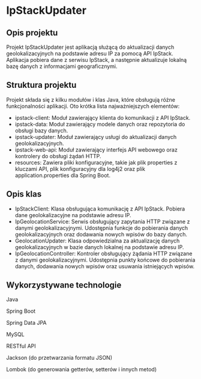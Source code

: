# IpStackUpdater

## Opis projektu

Projekt IpStackUpdater jest aplikacją służącą do aktualizacji danych geolokalizacyjnych na podstawie adresu IP za pomocą API IpStack. Aplikacja pobiera dane z serwisu IpStack, a następnie aktualizuje lokalną bazę danych z informacjami geograficznymi.

## Struktura projektu

Projekt składa się z kilku modułów i klas Java, które obsługują różne funkcjonalności aplikacji. Oto krótka lista najważniejszych elementów:

* ipstack-client: Moduł zawierający klienta do komunikacji z API IpStack.
* ipstack-data: Moduł zawierający modele danych oraz repozytoria do obsługi bazy danych.
* ipstack-updater: Moduł zawierający usługi do aktualizacji danych geolokalizacyjnych.
* ipstack-web-api: Moduł zawierający interfejs API webowego oraz kontrolery do obsługi żądań HTTP.
* resources: Zawiera pliki konfiguracyjne, takie jak plik properties z kluczami API, plik konfiguracyjny dla log4j2 oraz plik application.properties dla Spring Boot.

## Opis klas

* IpStackClient: Klasa obsługująca komunikację z API IpStack. Pobiera dane geolokalizacyjne na podstawie adresu IP.
* IpGeolocationService: Serwis obsługujący zapytania HTTP związane z danymi geolokalizacyjnymi. Udostępnia funkcje do pobierania danych geolokalizacyjnych oraz dodawania nowych wpisów do bazy danych.
* GeolocationUpdater: Klasa odpowiedzialna za aktualizację danych geolokalizacyjnych w bazie danych lokalnej na podstawie adresu IP.
* IpGeolocationController: Kontroler obsługujący żądania HTTP związane z danymi geolokalizacyjnymi. Udostępnia punkty końcowe do pobierania danych, dodawania nowych wpisów oraz usuwania istniejących wpisów.

## Wykorzystywane technologie

Java

Spring Boot

Spring Data JPA

MySQL

RESTful API

Jackson (do przetwarzania formatu JSON)

Lombok (do generowania getterów, setterów i innych metod)
